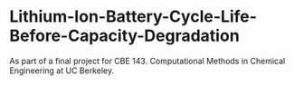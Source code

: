 # Lithium-Ion-Battery-Cycle-Life-Before-Capacity-Degradation
As part of a final project for CBE 143. Computational Methods in Chemical Engineering at UC Berkeley. 
